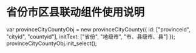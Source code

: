 # 省份市区县联动组件使用说明
var provinceCityCountyObj = new provinceCityCounty({
     id: ["provinceid", "cityid", "countyid"],
     initText: ["省份", "地级市", "市、县级市、县"]
   });
   provinceCityCountyObj.init_select();